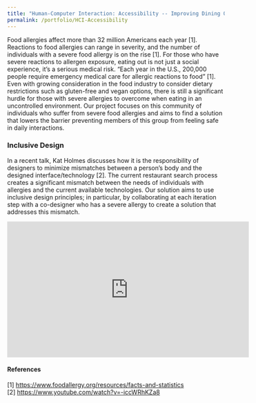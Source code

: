 ```yaml
---
title: "Human-Computer Interaction: Accessibility -- Improving Dining Out for Individuals Living with Severe Allergies"
permalink: /portfolio/HCI-Accessibility
---
```


Food allergies affect more than 32 million Americans each year [1]. Reactions to food allergies can range in severity, and the number of individuals with a severe food allergy is on the rise [1]. For those who have severe reactions to allergen exposure, eating out is not just a social experience, it’s a serious medical risk. “Each year in the U.S., 200,000 people require emergency medical care for allergic reactions to food” [1]. Even with growing consideration in the food industry to consider dietary restrictions such as gluten-free and vegan options, there is still a significant hurdle for those with severe allergies to overcome when eating in an uncontrolled environment. Our project focuses on this community of individuals who suffer from severe food allergies and aims to find a solution that lowers the barrier preventing members of this group from feeling safe in daily interactions.

### Inclusive Design
In a recent talk, Kat Holmes discusses how it is the responsibility of designers to minimize mismatches between a person’s body and the designed interface/technology [2]. The current restaurant search process creates a significant mismatch between the needs of individuals with allergies and the current available technologies. Our solution aims to use inclusive design principles; in particular, by collaborating at each iteration step with a co-designer who has a severe allergy to create a solution that addresses this mismatch. 



<iframe width="560" height="315" src="https://www.youtube.com/embed/ibyd0vtyCgc" frameborder="0" allow="accelerometer; autoplay; clipboard-write; encrypted-media; gyroscope; picture-in-picture" allowfullscreen></iframe>


#### References
[1] https://www.foodallergy.org/resources/facts-and-statistics              
[2] https://www.youtube.com/watch?v=-iccWRhKZa8 


<!-- ## User Personas
To be most effective in helping the community of people living with a severe food allergy, we first reached out to individuals in our circle who we knew had an allergy. Our participants were all allergic to some kind of nut and had medium to high severity, meaning that exposure would likely require them to administer epinephrine (EpiPen) and then seek immediate medical attention. 
### Co-designer
***Jane Doe 1***              
Allergy: Tree nuts                 
Allergy Severity: High – Definite anaphylaxis              
Allergy Sensitivity: Sensitive to ingestion                 
Current Occupation: PhD student             
Use of Restaurant/Food Search Engines: Medium, frequently wants to eat at restaurants or order take out, but sometimes effort to find safe food hinders efforts             
Goals: Order food quickly and safely             
### Other Participants*
***Jane Doe 2***           
Allergy: Tree nuts
Allergy Severity: Medium – Potential anaphylaxis
Allergy Sensitivity: Sensitive to ingestion
Current Occupation: Student 
Use of Restaurant/Food Search Engines: High, works long hours, so often orders take out 
Goals: Order food quickly and safely 
***Jane Doe 3 (Sibling of individual with severe allergy)***            
Allergy: Peanuts
Allergy Severity:  High – Definite anaphylaxis
Allergy Sensitivity: Sensitive to ingestion and touch 
Current Occupation: Data Scientist 
Use of Restaurant/Food Search Engines: High, frequently eats at restaurants or orders take out in personal life with sibling. Also handles large lunch catering orders at work due to experience with handling allergies. 
Goals: Have a system that improves awareness of allergy information
Notable Comments: Has seen individuals not take precautions against even the most common allergies such as peanuts
## User Research
### Elicitation Diary
To get more information about our problem space we performed Elicitation Diary interviews with 3 participants who all suffer from severe allergies. The questions asked to prompt the participants for information are listed below:            
1. What are difficulties when going out in public that you're concerned with (w/ a severe allergy)?
2. What is the biggest danger/concern of exposure to your allergen? 
3. How do you determine if a place is “safe” for you? What is your criteria? How to you judge a place when you are there?
4. What is the process you use to choose a place to eat? 
5. How do you select food choices or what to eat? How far removed does something have to be for you to consider it safe? (in a different area of the kitchen, cookware never used with allergen, etc.) 
6. What would make you feel more confident about a restaurant? 
7. Do you have any thoughts on how things can be improved for you? Are there things that would make your life easier/the experience of “eating out” more accessible and safe to you?
Our goal was to get an understanding of what type of precautions people who have severe allergies take when navigating the world. Because all 3 of our participants had severe food allergies, they naturally focused on the difficulty of eating out. The key struggle for all of them seemed to be lack of awareness and information to help people with severe allergies feel secure when eating a new dish or at a new place.           
### Interview Summaries
We performed explorative interviews with 3 participants. Two participants suffered themselves with severe nut allergies. The third participant is a sibling of an individual with extremely severe nut allergies. To protect the anonymity of the participants we do not provide their interview recordings.           -->
